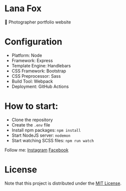 # Lana Fox

📸 Photographer portfolio website

# Configuration

* Platform: Node
* Framework: Express
* Template Engine: Handlebars
* CSS Framework: Bootstrap
* CSS Preprocessor: Sass
* Build Tool: Webpack
* Deployment: GitHub Actions

# How to start:

* Clone the repository
* Create the `.env` file
* Install npm packages: `npm install`
* Start NodeJS server: `nodemon`
* Start watching SCSS files: `npm run watch`

Follow me: [Instagram](https://www.instagram.com/lanafox.ph/)
           [Facebook](https://www.facebook.com/lanafox.ph/)


# License
Note that this project is distributed under the [MIT License](LICENSE).
